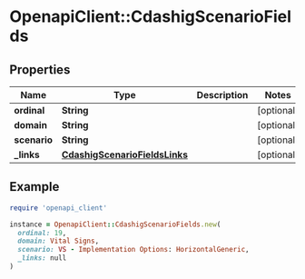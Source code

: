 # OpenapiClient::CdashigScenarioFields

## Properties

| Name | Type | Description | Notes |
| ---- | ---- | ----------- | ----- |
| **ordinal** | **String** |  | [optional] |
| **domain** | **String** |  | [optional] |
| **scenario** | **String** |  | [optional] |
| **_links** | [**CdashigScenarioFieldsLinks**](CdashigScenarioFieldsLinks.md) |  | [optional] |

## Example

```ruby
require 'openapi_client'

instance = OpenapiClient::CdashigScenarioFields.new(
  ordinal: 19,
  domain: Vital Signs,
  scenario: VS - Implementation Options: HorizontalGeneric,
  _links: null
)
```

